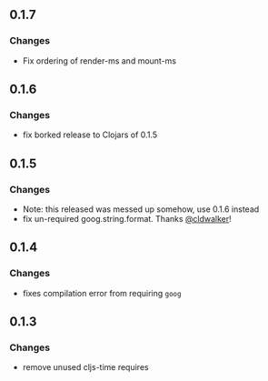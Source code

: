 ## 0.1.7
### Changes
* Fix ordering of render-ms and mount-ms

## 0.1.6
### Changes
* fix borked release to Clojars of 0.1.5

## 0.1.5
### Changes
* Note: this released was messed up somehow, use 0.1.6 instead
* fix un-required goog.string.format. Thanks [@cldwalker](https://github.com/cldwalker)!

## 0.1.4
### Changes
* fixes compilation error from requiring `goog`

## 0.1.3
### Changes
* remove unused cljs-time requires
